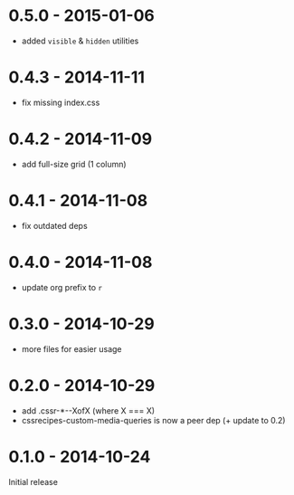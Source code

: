 # 0.5.0 - 2015-01-06

- added `visible` & `hidden` utilities

# 0.4.3 - 2014-11-11

- fix missing index.css

# 0.4.2 - 2014-11-09

- add full-size grid (1 column)

# 0.4.1 - 2014-11-08

- fix outdated deps

# 0.4.0 - 2014-11-08

- update org prefix to `r`

# 0.3.0 - 2014-10-29

- more files for easier usage

# 0.2.0 - 2014-10-29

- add .cssr-*--XofX (where X === X)
- cssrecipes-custom-media-queries is now a peer dep (+ update to 0.2)

# 0.1.0 - 2014-10-24

Initial release

